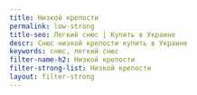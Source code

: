 ```yaml
---
title: Низкой крепости
permalink: low-strong
title-seo: Легкий снюс | Купить в Украине
descr: Снюс низкой крепости купить в Украине
keywords: снюс, легкий снюс
filter-name-h2: Низкой крепости
filter-strong-list: Низкой крепости
layout: filter-strong
---
```


